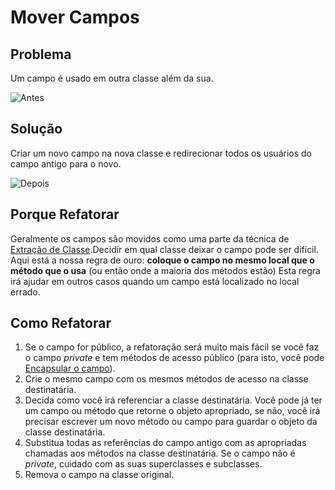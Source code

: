 # Mover Campos
## Problema
Um campo é usado em outra classe além da sua.

![Antes](https://sourcemaking.com/images/refactoring/Move%20Field%20-%20Before.png)

## Solução
Criar um novo campo na nova classe e redirecionar todos os usuários do campo antigo para o novo.

![Depois](https://sourcemaking.com/images/refactoring/Move%20Field%20-%20After.png)

## Porque Refatorar
Geralmente os campos são movidos como uma parte da técnica de [Extração de Classe](https://sourcemaking.com/refactoring/extract-class).Decidir em qual classe deixar o campo pode ser difícil. Aqui está a nossa regra de ouro: **coloque o campo no mesmo local que o método que o usa** (ou então onde a maioria dos métodos estão)
Esta regra irá ajudar em outros casos quando um campo está localizado no local errado.

## Como Refatorar
1. Se o campo for público, a refatoração será muito mais fácil se você faz o campo _private_ e tem métodos de acesso público (para isto, você pode [Encapsular o campo](https://sourcemaking.com/refactoring/encapsulate-field)).
2. Crie o mesmo campo com os mesmos métodos de acesso na classe destinatária.
3. Decida como você irá referenciar a classe destinatária. Você pode já ter um campo ou método que retorne o objeto apropriado, se não, você irá precisar escrever um novo método ou campo para guardar o objeto da classe destinatária.
4. Substitua todas as referências do campo antigo com as apropriadas chamadas aos métodos na classe destinatária. Se o campo não é _private_, cuidado com as suas superclasses e subclasses.
5. Remova o campo na classe original. 
